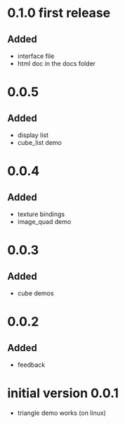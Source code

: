 # 0.1.0 first release

## Added

* interface file
* html doc in the docs folder

# 0.0.5

## Added

* display list
* cube_list demo

# 0.0.4

## Added

* texture bindings
* image_quad demo

# 0.0.3

## Added

* cube demos

# 0.0.2

## Added

* feedback

# initial version 0.0.1

* triangle demo works (on linux)
